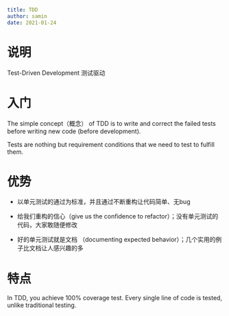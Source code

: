 ```yaml
title: TDD
author: samin
date: 2021-01-24
```

# 说明

Test-Driven Development 测试驱动

# 入门

The simple concept（概念） of TDD is to write and correct the failed tests before writing new code (before development).

Tests are nothing but requirement conditions that we need to test to fulfill them.

# 优势

- 以单元测试的通过为标准，并且通过不断重构让代码简单、无bug

- 给我们重构的信心（give us the confidence to refactor）；没有单元测试的代码，大家敢随便修改

- 好的单元测试就是文档 （documenting expected behavior）；几个实用的例子比文档让人感兴趣的多

# 特点

In TDD, you achieve 100% coverage test. Every single line of code is tested, unlike traditional testing.